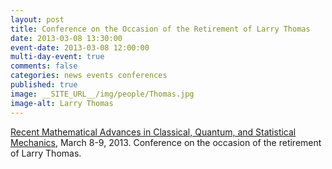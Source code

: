 ```yaml
---
layout: post
title: Conference on the Occasion of the Retirement of Larry Thomas
date: 2013-03-08 13:30:00
event-date: 2013-03-08 12:00:00
multi-day-event: true
comments: false
categories: news events conferences
published: true
image: __SITE_URL__/img/people/Thomas.jpg
image-alt: Larry Thomas
---
```


[Recent Mathematical Advances in Classical, Quantum, and Statistical Mechanics](http://pi.math.virginia.edu/LTconf/), March 8-9, 2013. Conference on the occasion of the retirement of Larry Thomas.
